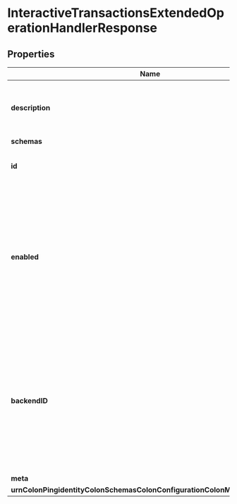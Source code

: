 

# InteractiveTransactionsExtendedOperationHandlerResponse


## Properties

| Name | Type | Description | Notes |
|------------ | ------------- | ------------- | -------------|
|**description** | **String** | A description for this Extended Operation Handler |  [optional] |
|**schemas** | **List&lt;EnuminteractiveTransactionsExtendedOperationHandlerSchemaUrn&gt;** |  |  |
|**id** | **String** | Name of the Extended Operation Handler |  |
|**enabled** | **Boolean** | Indicates whether the Interactive Transactions Extended Operation Handler is enabled (that is, whether the types of extended operations are allowed in the server). |  |
|**backendID** | **String** | Specifies the backend ID for the backend in which the transactions will be allowed. Interactive transactions will only be supported for operations in a single backend. |  |
|**meta** | [**MetaMeta**](MetaMeta.md) |  |  [optional] |
|**urnColonPingidentityColonSchemasColonConfigurationColonMessagesColon20** | [**MetaUrnPingidentitySchemasConfigurationMessages20**](MetaUrnPingidentitySchemasConfigurationMessages20.md) |  |  [optional] |



